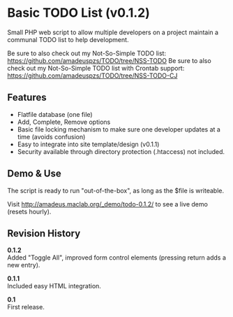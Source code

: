 Basic TODO List (v0.1.2)
=======================

Small PHP web script to allow multiple developers on a project maintain a communal TODO list to help development.

Be sure to also check out my Not-So-Simple TODO list: https://github.com/amadeuspzs/TODO/tree/NSS-TODO
Be sure to also check out my Not-So-Simple TODO list with Crontab support: https://github.com/amadeuspzs/TODO/tree/NSS-TODO-CJ


Features
--------
<ul>
<li>Flatfile database (one file)</li>
<li>Add, Complete, Remove options</li>
<li>Basic file locking mechanism to make sure one developer updates at a time (avoids confusion)</li>
<li>Easy to integrate into site template/design (v0.1.1)</li>
<li>Security available through directory protection (.htaccess) not included.</li>
</ul>

Demo & Use
-------------
The script is ready to run "out-of-the-box", as long as the $file is writeable.

Visit http://amadeus.maclab.org/_demo/todo-0.1.2/ to see a live demo (resets hourly).

Revision History
----------------
<p><b>0.1.2</b><br>
Added "Toggle All", improved form control elements (pressing return adds a new entry).</p>

<p><b>0.1.1</b><br>
Included easy HTML integration.</p>

<p><b>0.1</b><br>
First release.</p>
